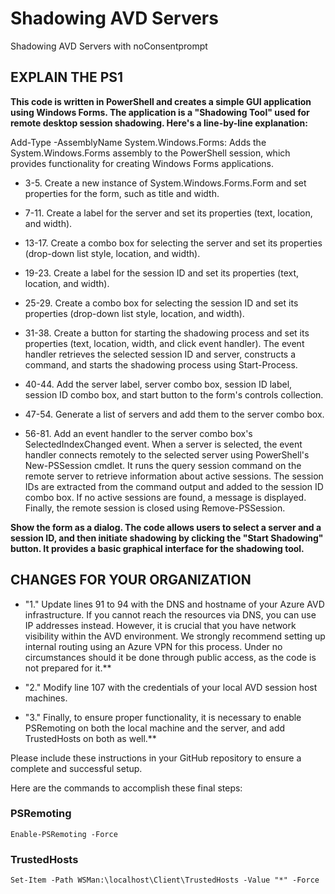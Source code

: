 # Shadowing AVD Servers
Shadowing AVD Servers with noConsentprompt


## EXPLAIN THE PS1

**This code is written in PowerShell and creates a simple GUI application using Windows Forms. The application is a "Shadowing Tool" used for remote desktop session shadowing. Here's a line-by-line explanation:**

Add-Type -AssemblyName System.Windows.Forms: Adds the System.Windows.Forms assembly to the PowerShell session, which provides functionality for creating Windows Forms applications.

* 3-5. Create a new instance of System.Windows.Forms.Form and set properties for the form, such as title and width.

* 7-11. Create a label for the server and set its properties (text, location, and width).

* 13-17. Create a combo box for selecting the server and set its properties (drop-down list style, location, and width).

* 19-23. Create a label for the session ID and set its properties (text, location, and width).

* 25-29. Create a combo box for selecting the session ID and set its properties (drop-down list style, location, and width).

* 31-38. Create a button for starting the shadowing process and set its properties (text, location, width, and click event handler). The event handler retrieves the selected session ID and server, constructs a command, and starts the shadowing process using Start-Process.

* 40-44. Add the server label, server combo box, session ID label, session ID combo box, and start button to the form's controls collection.

* 47-54. Generate a list of servers and add them to the server combo box.

* 56-81. Add an event handler to the server combo box's SelectedIndexChanged event. When a server is selected, the event handler connects remotely to the selected server using PowerShell's New-PSSession cmdlet. It runs the query session command on the remote server to retrieve information about active sessions. The session IDs are extracted from the command output and added to the session ID combo box. If no active sessions are found, a message is displayed. Finally, the remote session is closed using Remove-PSSession.

**Show the form as a dialog.
The code allows users to select a server and a session ID, and then initiate shadowing by clicking the "Start Shadowing" button. It provides a basic graphical interface for the shadowing tool.**


## CHANGES FOR YOUR ORGANIZATION

* "1." Update lines 91 to 94 with the DNS and hostname of your Azure AVD infrastructure. If you cannot reach the resources via DNS, you can use IP addresses instead. However, it is crucial that you have network visibility within the AVD environment. We strongly recommend setting up internal routing using an Azure VPN for this process. Under no circumstances should it be done through public access, as the code is not prepared for it.**

* "2." Modify line 107 with the credentials of your local AVD session host machines.

* "3." Finally, to ensure proper functionality, it is necessary to enable PSRemoting on both the local machine and the server, and add TrustedHosts on both as well.**

Please include these instructions in your GitHub repository to ensure a complete and successful setup.

Here are the commands to accomplish these final steps:

### PSRemoting
```Enable-PSRemoting -Force```

### TrustedHosts
```Set-Item -Path WSMan:\localhost\Client\TrustedHosts -Value "*" -Force```
